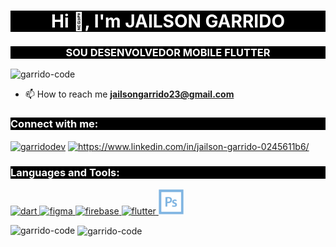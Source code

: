 <h1 align="center" style="color: #ffffff; background-color: #000000">Hi 👋, I'm JAILSON GARRIDO</h1>
<h3 align="center" style="color: #ffffff; background-color: #000000">SOU DESENVOLVEDOR MOBILE FLUTTER</h3>

<p align="left"> <img src="https://komarev.com/ghpvc/?username=garrido-code&label=Profile%20views&color=blueviolet&style=flat" alt="garrido-code" /> </p>

- 📫 How to reach me **jailsongarrido23@gmail.com**

<h3 align="left" style="color: #ffffff; background-color: #000000">Connect with me:</h3>
<p align="left">
<a href="https://twitter.com/garridodev" target="blank"><img align="center" src="https://raw.githubusercontent.com/rahuldkjain/github-profile-readme-generator/master/src/images/icons/Social/twitter.svg" alt="garridodev" height="30" width="40" /></a>
<a href="https://linkedin.com/in/https://www.linkedin.com/in/jailson-garrido-0245611b6/" target="blank"><img align="center" src="https://raw.githubusercontent.com/rahuldkjain/github-profile-readme-generator/master/src/images/icons/Social/linked-in-alt.svg" alt="https://www.linkedin.com/in/jailson-garrido-0245611b6/" height="30" width="40" /></a>
</p>

<h3 align="left" style="color: #ffffff; background-color: #000000">Languages and Tools:</h3>
<p align="left"> <a href="https://dart.dev" target="_dark_dimmed" rel="noreferrer"> <img src="https://www.vectorlogo.zone/logos/dartlang/dartlang-icon.svg" alt="dart" width="40" height="40"/> </a><a href="https://www.figma.com/" target="_dark_dimmed" rel="noreferrer"> <img src="https://www.vectorlogo.zone/logos/figma/figma-icon.svg" alt="figma" width="40" height="40"/> </a><a href="https://firebase.google.com/" target="_dark_dimmed" rel="noreferrer"> <img src="https://www.vectorlogo.zone/logos/firebase/firebase-icon.svg" alt="firebase" width="40" height="40"/> </a><a href="https://flutter.dev" target="_dark_dimmed" rel="noreferrer"> <img src="https://www.vectorlogo.zone/logos/flutterio/flutterio-icon.svg" alt="flutter" width="40" height="40"/> </a><a href="https://www.photoshop.com/en" target="_dark_dimmed" rel="noreferrer"> <img src="https://raw.githubusercontent.com/devicons/devicon/master/icons/photoshop/photoshop-line.svg" alt="photoshop" width="40" height="40"/> </a> </p>


<p><img align="left" src="https://github-readme-stats.vercel.app/api/top-langs?username=garrido-code&show_icons=true&locale=en&layout=compact" alt="garrido-code" /></p>

<p> <img align="center" src="https://github-readme-stats.vercel.app/api?username=garrido-code&show_icons=true&locale=en" alt="garrido-code" /></p>




